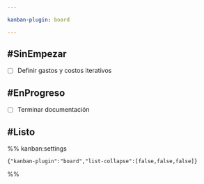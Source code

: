```yaml
---

kanban-plugin: board

---
```


## #SinEmpezar

- [ ] Definir gastos y costos iterativos


## #EnProgreso

- [ ] Terminar documentación


## #Listo





%% kanban:settings
```
{"kanban-plugin":"board","list-collapse":[false,false,false]}
```
%%